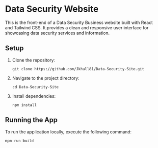 # Data Security Website

This is the front-end of a Data Security Business website built with React and Tailwind CSS.  It provides a clean and responsive user interface for showcasing data security services and information.

## Setup

1. Clone the repository:

   ```
   git clone https://github.com/Jkhall81/Data-Security-Site.git

2. Navigate to the project directory:

   ```
   cd Data-Security-Site

3. Install dependencies:

   ```
   npm install

## Running the App

To run the application locally, execute the following command:

   ```
   npm run build
